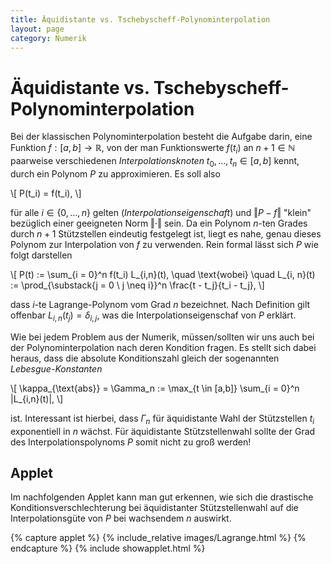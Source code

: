 ```yaml
---
title: Äquidistante vs. Tschebyscheff-Polynominterpolation
layout: page
category: Numerik
---
```


# Äquidistante vs. Tschebyscheff-Polynominterpolation
Bei der klassischen Polynominterpolation besteht die Aufgabe darin, eine Funktion $f: [a, b] \to \mathbb{R}$, von der man
Funktionswerte $f(t_i)$ an $n + 1 \in \mathbb{N}$ paarweise verschiedenen _Interpolationsknoten_ $t_0, \ldots, t_n \in [a, b]$ kennt,
durch ein Polynom $P$ zu approximieren. Es soll also

\\[
  P(t_i) = f(t_i),
\\]

für alle $i \in \{0, \ldots, n\}$ gelten (_Interpolationseigenschaft_) und $\Vert P - f \Vert$ "klein" bezüglich einer geeigneten Norm $\Vert \cdot \Vert$ sein.
Da ein Polynom $n$-ten Grades durch $n + 1$ Stützstellen eindeutig festgelegt ist, liegt es nahe, genau dieses Polynom zur Interpolation von $f$ zu verwenden.
Rein formal lässt sich $P$ wie folgt darstellen

\\[
  P(t) := \sum_{i = 0}^n f(t_i) L_{i,n}(t), \quad \text{wobei} \quad L_{i, n}(t) := \prod_{\substack{j = 0 \\ j \neq i}}^n \frac{t - t_j}{t_i - t_j},
\\]

dass $i$-te Lagrange-Polynom vom Grad $n$ bezeichnet. Nach Definition gilt offenbar $L_{i,n}(t_j) = \delta_{i,j}$,
was die Interpolationseigenschaf von $P$ erklärt.

Wie bei jedem Problem aus der Numerik, müssen/sollten wir uns auch bei der Polynominterpolation nach deren Kondition fragen. Es stellt sich dabei heraus,
dass die absolute Konditionszahl gleich der sogenannten _Lebesgue-Konstanten_

\\[
  \kappa_{\text{abs}} = \Gamma_n := \max_{t \in [a,b]} \sum_{i = 0}^n |L_{i,n}(t)|,
\\]

ist. Interessant ist hierbei, dass $\Gamma_n$ für äquidistante Wahl der Stützstellen $t_i$ exponentiell in $n$ wächst. Für äquidistante Stützstellenwahl
sollte der Grad des Interpolationspolynoms $P$ somit nicht zu groß werden!

## Applet
Im nachfolgenden Applet kann man gut erkennen, wie sich die drastische Konditionsverschlechterung bei äquidistanter Stützstellenwahl auf die Interpolationsgüte von
$P$ bei wachsendem $n$ auswirkt.

{% capture applet %} {% include_relative images/Lagrange.html %} {% endcapture %}
{% include showapplet.html %}
